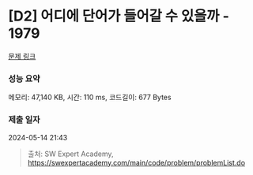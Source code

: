 # [D2] 어디에 단어가 들어갈 수 있을까 - 1979 

[문제 링크](https://swexpertacademy.com/main/code/problem/problemDetail.do?contestProbId=AV5PuPq6AaQDFAUq) 

### 성능 요약

메모리: 47,140 KB, 시간: 110 ms, 코드길이: 677 Bytes

### 제출 일자

2024-05-14 21:43



> 출처: SW Expert Academy, https://swexpertacademy.com/main/code/problem/problemList.do